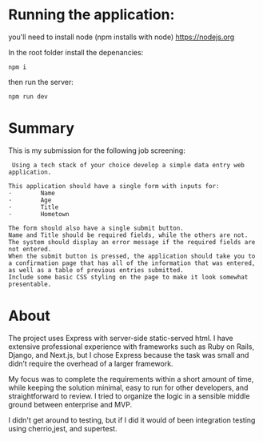 # Running the application:

you'll need to install node (npm installs with node) https://nodejs.org

In the root folder install the depenancies:

```
npm i
```

then run the server:

```
npm run dev
```

# Summary

This is my submission for the following job screening:

```
 Using a tech stack of your choice develop a simple data entry web application.

This application should have a single form with inputs for:
·        Name
·        Age
·        Title
·        Hometown

The form should also have a single submit button.
Name and Title should be required fields, while the others are not. The system should display an error message if the required fields are not entered.
When the submit button is pressed, the application should take you to a confirmation page that has all of the information that was entered, as well as a table of previous entries submitted.
Include some basic CSS styling on the page to make it look somewhat presentable.
```

# About

The project uses Express with server-side static-served html.
I have extensive professional experience with frameworks such as Ruby on Rails, Django, and Next.js, but I chose Express because the task was small and didn’t require the overhead of a larger framework.

My focus was to complete the requirements within a short amount of time, while keeping the solution minimal, easy to run for other developers, and straightforward to review.
I tried to organize the logic in a sensible middle ground between enterprise and MVP.

I didn't get around to testing, but if I did it would of been integration testing using cherrio,jest, and supertest.
